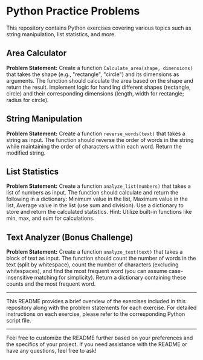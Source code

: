 # Python Practice Problems

This repository contains Python exercises covering various topics such as string manipulation, list statistics, and more.

## Area Calculator

**Problem Statement:**
Create a function `Calculate_area(shape, dimensions)` that takes the shape (e.g., "rectangle", "circle") and its dimensions as arguments. The function should calculate the area based on the shape and return the result. Implement logic for handling different shapes (rectangle, circle) and their corresponding dimensions (length, width for rectangle; radius for circle).

## String Manipulation

**Problem Statement:**
Create a function `reverse_words(text)` that takes a string as input. The function should reverse the order of words in the string while maintaining the order of characters within each word. Return the modified string.

## List Statistics

**Problem Statement:**
Create a function `analyze_list(numbers)` that takes a list of numbers as input. The function should calculate and return the following in a dictionary: Minimum value in the list, Maximum value in the list, Average value in the list (use sum and division). Use a dictionary to store and return the calculated statistics. Hint: Utilize built-in functions like min, max, and sum for calculations.

## Text Analyzer (Bonus Challenge)

**Problem Statement:**
Create a function `analyze_text(text)` that takes a block of text as input. The function should count the number of words in the text (split by whitespace), count the number of characters (excluding whitespaces), and find the most frequent word (you can assume case-insensitive matching for simplicity). Return a dictionary containing these counts and the most frequent word.

---

This README provides a brief overview of the exercises included in this repository along with the problem statements for each exercise. For detailed instructions on each exercise, please refer to the corresponding Python script file.

---

Feel free to customize the README further based on your preferences and the specifics of your project. If you need assistance with the README or have any questions, feel free to ask!
